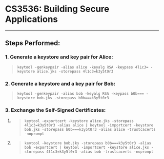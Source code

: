 # **CS3536: Building Secure Applications**
------------------------------------------
## Steps Performed:

### 1. Generate a keystore and key pair for Alice:
   >
   >`keytool -genkeypair -alias alice -keyalg RSA -keypass 4l1c3= -keystore alice.jks -storepass 4l1c3=k3y5t0r3`
   >
### 2. Generate a keystore and a key pair for Bob:
   >
   > `keytool -genkeypair -alias bob -keyalg RSA -keypass b0b=== -keystore bob.jks -storepass b0b===k3y5t0r3`
   >
### 3. Exchange the Self-Signed Certificates:
   >
   1. > `keytool -exportcert -keystore alice.jks -storepass 4l1c3=k3y5t0r3 -alias alice | keytool -importcert -keystore bob.jks -storepass b0b===k3y5t0r3 -alias alice -trustcacerts -noprompt`
   >
   >
   2. > `keytool -keystore bob.jks -storepass b0b===k3y5t0r3 -alias bob -exportcert | keytool -importcert -keystore alice.jks -storepass 4l1c3=k3y5t0r3 -alias bob -trustcacerts -noprompt`
   >
